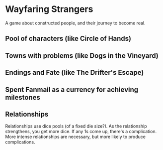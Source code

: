 # Wayfaring Strangers

A game about constructed people, and their journey to become real.

## Pool of characters (like Circle of Hands)

## Towns with problems (like Dogs in the Vineyard)

## Endings and Fate (like The Drifter's Escape)

## Spent Fanmail as a currency for achieving milestones
## Relationships

Relationships use dice pools (of a fixed die size?). As the relationship
strengthens, you get more dice. If any 1s come up, there's a complication. More
intense relationships are necessary, but more likely to produce complications.

